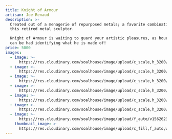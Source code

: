 ```yaml
---
title: Knight of Armour
artisan: Joe Renaud
description: >-
  Created out of a menagerie of repurposed metals; a favorite combination for
  this retired metal sculptor. 

  Knight of Armour is waiting to guard your artistic pleasures, as hours of fun
  can be had identifying what he is made of!  
price: 5000
images:
  - image: >-
      https://res.cloudinary.com/soalhouse/image/upload/c_scale,h_3200/v1562623192/koa1_asn3dk.jpg
  - image: >-
      https://res.cloudinary.com/soalhouse/image/upload/c_scale,h_3200/v1562623192/koa2_pvgdfu.jpg
  - image: >-
      https://res.cloudinary.com/soalhouse/image/upload/c_scale,h_3200/v1562623192/koa3_kgqod4.jpg
  - image: >-
      https://res.cloudinary.com/soalhouse/image/upload/c_scale,h_3200/v1562623192/koa4_yp2hu9.jpg
  - image: >-
      https://res.cloudinary.com/soalhouse/image/upload/c_scale,h_3200/v1562623193/koa5_o9bknu.jpg
  - image: >-
      https://res.cloudinary.com/soalhouse/image/upload/c_scale,h_3200/v1562623192/koa6_fkxrpq.jpg
  - image: >-
      https://res.cloudinary.com/soalhouse/image/upload/f_auto/v1562623194/koa7_d8uyj3.jpg
    thumbnail_image: >-
      https://res.cloudinary.com/soalhouse/image/upload/c_fill,f_auto,w_150/v1562623194/koa7_d8uyj3.jpg
---
```


